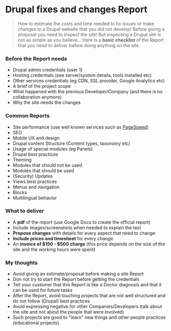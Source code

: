# Drupal fixes and changes Report

> How to estimate the costs and time needed to fix issues or make changes to a Drupal website that you did not develop!
> Before giving a proposal you need to inspect the site! But inspecting a Drupal site is not as simple as you believe...
> Here is a **basic checklist** of the Report that you need to deliver before doing anything on the site.

### Before the Report needs
- Drupal admin credentials (user 1)
- Hosting credentials (see server/system details, tools installed etc)
- Other services credentials (eg CDN, SSL provider, Google Analytics etc)
- A brief of the project scope
- What happened with the previous Developer/Company (and there is no collaboration anymore)
- Why the site needs the changes

### Common Reports
- Site performance (use well known services such as [PageSpeed](https://developers.google.com/speed/pagespeed/insights))
- SEO
- Mobile UX and design
- Drupal content Structure (Content types, taxonomy etc)
- Usage of special modules (eg Panels)
- Drupal best practices
- Theming
- Modules that should not be used
- Modules that should be used
- (Security) Updates
- Views best practices
- Menus and navigation
- Blocks
- Multilingual behavior

### What to deliver
- A **pdf** of the report (use Google Docs to create the official report)
- Include images/screenshots when needed to explain the text
- **Propose changes** with details for every aspect that need to change
- **Include prices and timesheet** for every change
- An **invoice of $150 - $500 charge** (this price depends on the size of the site and the working hours were spent)

### My thoughts
- Avoid giving an estimate/proposal before making a site Report
- Don not try to start the Report before getting the credentials
- Tell your customer that this Report is like a Doctor diagnosis and that it can be used for future tasks
- After the Report, avoid touching projects that are not well structured and do not follow (Drupal) best practices
- Avoid expressing negative for other Companies/Developers (talk about the site and not about the people that were involved)
- Such projects are good to "learn" new things and other people practices (educational projects)
